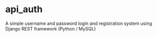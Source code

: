 # api_auth
A simple username and password login and registration system using Django REST framework (Python / MySQL)
